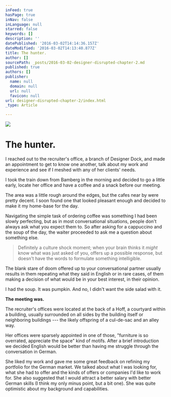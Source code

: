 ```yaml
---
inFeed: true
hasPage: true
inNav: false
inLanguage: null
starred: false
keywords: []
description: ''
datePublished: '2016-03-02T14:14:36.157Z'
dateModified: '2016-03-02T14:13:40.877Z'
title: The hunter.
author: []
sourcePath: _posts/2016-03-02-designer-disrupted-chapter-2.md
published: true
authors: []
publisher:
  name: null
  domain: null
  url: null
  favicon: null
url: designer-disrupted-chapter-2/index.html
_type: Article

---
```

![](https://the-grid-user-content.s3-us-west-2.amazonaws.com/f5be432f-2ef2-4e41-87ac-0ac9e52f34e7.jpg)

# **The hunter.**

I reached out to the recruiter's office, a branch of Designer Dock, and made an appointment to get to know one another, talk about my work and experience and see if I meshed with any of her clients' needs. 

I took the train down from Bamberg in the morning and decided to go a little early, locate her office and have a coffee and a snack before our meeting. 

The area was a little rough around the edges, but the cafes near by were pretty decent. I soon found one that looked pleasant enough and decided to make it my home-base for the day. 

Navigating the simple task of ordering coffee was something I had been slowly perfecting, but as in most conversational situations, people don't always ask what you expect them to. So after asking for a cappuccino and the soup of the day, the waiter proceeded to ask me a question about something else. 
> 
> Definitely a culture shock moment; when your brain thinks it _might_ know what was just asked of you, offers up a possible response, but doesn't have the words to formulate something intelligible. 

The blank stare of doom offered up to your conversational partner usually results in them repeating what they said in English or in rare cases, of them making a decision of what would be in your best interest, in their opinion.

I had the soup. It was pumpkin. And no, I didn't want the side salad with it.

**The meeting was.**

The recruiter's offices were located at the back of a Hoff, a courtyard within a building, usually surrounded on all sides by the building itself or neighboring buildings --- the likely offspring of a cul-de-sac and an alley way.

Her offices were sparsely appointed in one of those, "furniture is so overrated, appreciate the space" kind of motifs. After a brief introduction we decided English would be better than having me struggle through the conversation in German. 

She liked my work and gave me some great feedback on refining my portfolio for the German market. We talked about what I was looking for, what she had to offer and the kinds of offers or companies I'd like to work for. She also suggested that I would attract a better salary with better German skills (I think my only minus point, but a bit one). She was quite optimistic about my background and capabilities.